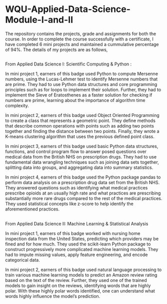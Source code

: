 # WQU-Applied-Data-Science-Module-I-and-II
The repository contains the projects, grade and assignments for both the course. In order to complete the course successfully with a certificate, I have completed 6 mini projects and maintained a cummulative percentage of 94%. The details of my projects are as follows,

## 
From Applied Data Science I: Scientific Computing & Python :

In mini project 1, earners of this badge used Python to compute Mersenne numbers, using the Lucas-Lehmer test to identify Mersenne numbers that are prime. They had to use Python data structures and core programming principles such as for loops to implement their solution. Further, they had to implement the Sieve of Eratosthenes as a faster solution for checking if numbers are prime, learning about the importance of algorithm time complexity.

In mini project 2, earners of this badge used Object Oriented Programming to create a class that represents a geometric point. They define methods that describe common operations with points such as adding two points together and finding the distance between two points. Finally, they wrote a K-means clustering algorithm that uses the previous defined point class.

In mini project 3, earners of this badge used basic Python data structures, functions, and control program flow to answer posed questions over medical data from the British NHS on prescription drugs. They had to use fundamental data wrangling techniques such as joining data sets together, splitting data into groups, and aggregating data into summary statistics.

In mini project 4, earners of this badge used the Python package pandas to perform data analysis on a prescription drug data set from the British NHS. They answered questions such as identifying what medical practices prescribe opioids at an usually high rate and what practices are prescribing substantially more rare drugs compared to the rest of the medical practices. They used statistical concepts like z-score to help identify the aforementioned practices.

##
From Applied Data Science II: Machine Learning & Statistical Analysis

In mini project 1, earners of this badge worked with nursing home inspection data from the United States, predicting which providers may be fined and for how much. They used the scikit-learn Python package to construct progressively more complicated machine learning models. They had to impute missing values, apply feature engineering, and encode categorical data.

In mini project 2, earners of this badge used natural language processing to train various machine learning models to predict an Amazon review rating based on the text of the review. Further, they used one of the trained models to gain insight on the reviews, identifying words that are highly polar. With these highly polar words identified, one can understand what words highly influence the model’s prediction.

